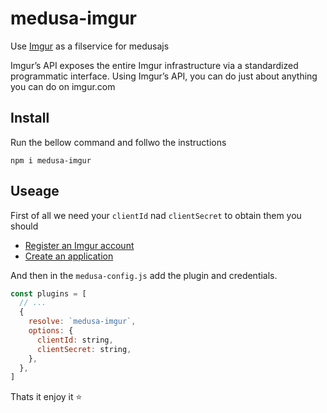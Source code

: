 # medusa-imgur

Use [Imgur](https://imgur.com/) as a filservice for medusajs

Imgur’s API exposes the entire Imgur infrastructure via a standardized programmatic interface. Using Imgur’s API, you can do just about anything you can do on imgur.com

## Install

Run the bellow command and follwo the instructions

`npm i medusa-imgur`

## Useage

First of all we need your `clientId` nad `clientSecret` to obtain them you should

* [Register an Imgur account](https://imgur.com/register)
* [Create an application](https://api.imgur.com/#registerapp)

And then in the `medusa-config.js` add the plugin and credentials.

```js
const plugins = [
  // ...
  {
    resolve: `medusa-imgur`,
    options: {
      clientId: string,
      clientSecret: string,
    },
  },
]
```

Thats it enjoy it ⭐
